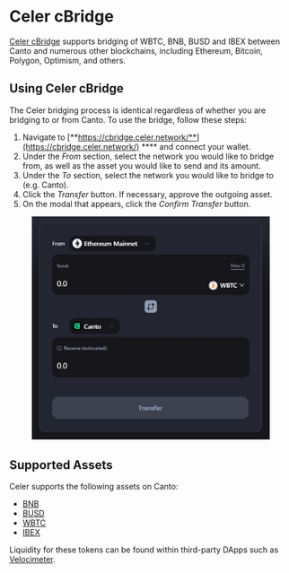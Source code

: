 # Celer cBridge

[Celer cBridge](https://cbridge.celer.network/) supports bridging of WBTC, BNB, BUSD and IBEX between Canto and numerous other blockchains, including Ethereum, Bitcoin, Polygon, Optimism, and others.

## Using Celer cBridge

The Celer bridging process is identical regardless of whether you are bridging to or from Canto. To use the bridge, follow these steps:

1. Navigate to [**https://cbridge.celer.network/**](https://cbridge.celer.network/) **** and connect your wallet.
2. Under the _From_ section, select the network you would like to bridge from, as well as the asset you would like to send and its amount.
3. Under the _To_ section, select the network you would like to bridge to (e.g. Canto).
4. Click the _Transfer_ button. If necessary, approve the outgoing asset.
5. On the modal that appears, click the _Confirm Transfer_ button.

<figure><img src="../../.gitbook/assets/celer-bridge.JPG" alt=""><figcaption></figcaption></figure>

## Supported Assets

Celer supports the following assets on Canto:

* [BNB](https://tuber.build/address/0xFb7F77faaA3b69ef4C15d6305C79AD92B387C89F)
* [BUSD](https://tuber.build/address/0x381Ea7A7EE6a1e2982e01E7b6837f775a1a4B07F)
* [WBTC](https://tuber.build/address/0x08638a74A8134c747Dce29B57472cc2B57F35653)
* [IBEX](https://tuber.build/address/0xFbdd194376de19a88118e84E279b977f165d01b8)

Liquidity for these tokens can be found within third-party DApps such as [Velocimeter](https://www.velocimeter.xyz/).

